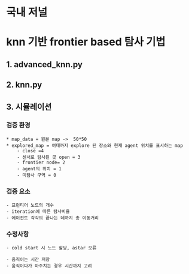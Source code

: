 # 국내 저널 

# knn 기반 frontier based 탐사 기법

## 1. advanced_knn.py


## 2. knn.py

## 
## 3. 시뮬레이션


### 검증 환경
    * map_data = 원본 map ->  50*50
    * explored_map = 여태까지 explore 된 장소와 현재 agent 위치를 표시하는 map
        - close =4
        - 센서로 탐사된 곳 open = 3
        - frontier node= 2
        - agent의 위치 = 1
        - 미탐사 구역 = 0
### 검증 요소
    - 프런티어 노드의 개수
    - iteration에 따른 탐사비율
    - 에이전트 각각의 끝나는 데까지 총 이동거리


### 수정사항
    - cold start 시 노드 할당, astar 오류

    - 움직이는 시간 저장
    - 움직이다가 마주치는 경우 시간까지 고려
